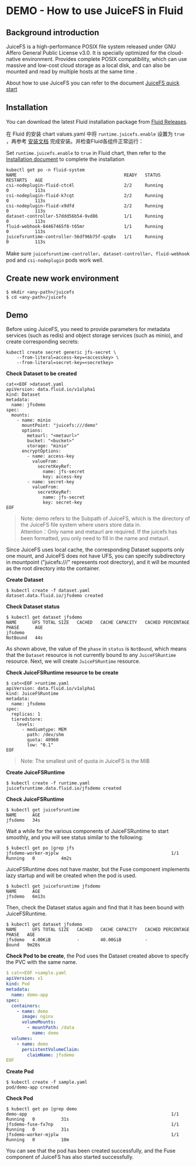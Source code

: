 # DEMO - How to use JuiceFS in Fluid

## Background introduction

JuiceFS is a high-performance POSIX file system released under GNU Affero General Public License v3.0. It is specially optimized for the cloud-native environment. Provides complete POSIX compatibility, which can use massive and low-cost cloud storage as a local disk, and can also be mounted and read by multiple hosts at the same time .

About how to use JuiceFS you can refer to the document [JuiceFS quick start](https://github.com/juicedata/juicefs/blob/main/docs/zh_cn/quick_start_guide.md)

## Installation

You can download the latest Fluid installation package from [Fluid Releases](https://github.com/fluid-cloudnative/fluid/releases).

在 Fluid 的安装 chart values.yaml 中将 `runtime.juicefs.enable` 设置为 `true` ，再参考 [安装文档](../userguide/install.md) 完成安装。并检查Fluid各组件正常运行：

Set `runtime.juicefs.enable` to `true` in Fluid chart, then refer to the [Installation document](../userguide/install.md) to complete the installation

```shell
kubectl get po -n fluid-system
NAME                                         READY   STATUS              RESTARTS   AGE
csi-nodeplugin-fluid-ctc4l                   2/2     Running             0          113s
csi-nodeplugin-fluid-k7cqt                   2/2     Running             0          113s
csi-nodeplugin-fluid-x9dfd                   2/2     Running             0          113s
dataset-controller-57ddd56b54-9vd86          1/1     Running             0          113s
fluid-webhook-84467465f8-t65mr               1/1     Running             0          113s
juicefsruntime-controller-56df96b75f-qzq8x   1/1     Running             0          113s
```

Make sure `juicefsruntime-controller`、`dataset-controller`、`fluid-webhook` pod and `csi-nodeplugin` pods work well.

## Create new work environment

```shell
$ mkdir <any-path>/juicefs
$ cd <any-path>/juicefs
```

## Demo

Before using JuiceFS, you need to provide parameters for metadata services (such as redis) and object storage services (such as minio), and create corresponding secrets:

```shell
kubectl create secret generic jfs-secret \
    --from-literal=access-key=<accesskey> \
    --from-literal=secret-key=<secretkey> 
```

**Check Dataset to be created**

```shell
cat<<EOF >dataset.yaml
apiVersion: data.fluid.io/v1alpha1
kind: Dataset
metadata:
  name: jfsdemo
spec:
  mounts:
    - name: minio
      mountPoint: "juicefs:///demo"
      options:
        metaurl: "<metaurl>"
        bucket: "<bucket>"
        storage: "minio"
      encryptOptions:
        - name: access-key
          valueFrom:
            secretKeyRef:
              name: jfs-secret
              key: access-key
        - name: secret-key
          valueFrom:
            secretKeyRef:
              name: jfs-secret
              key: secret-key
EOF
```

> Note: demo refers to the Subpath of JuiceFS, which is the directory of the JuiceFS file system where users store data in.   
> Attention：Only name and metaurl are required. If the juicefs has been formatted, you only need to fill in the name and metaurl.

Since JuiceFS uses local cache, the corresponding Dataset supports only one mount, and JuiceFS does not have UFS, you can specify subdirectory in mountpoint  ("juicefs:///" represents root directory), and it will be mounted as the root directory into the container.

**Create Dataset**
```shell
$ kubectl create -f dataset.yaml
dataset.data.fluid.io/jfsdemo created
```

**Check Dataset status**
```shell
$ kubectl get dataset jfsdemo
NAME      UFS TOTAL SIZE   CACHED   CACHE CAPACITY   CACHED PERCENTAGE   PHASE      AGE
jfsdemo                                                                  NotBound   44s
```

As shown above, the value of the `phase` in `status` is `NotBound`, which means that the `Dataset` resource is not currently bound to any `JuiceFSRuntime` resource. Next, we will create `JuiceFSRuntime` resource.

**Check JuiceFSRuntime resource to be create**

```shell
$ cat<<EOF >runtime.yaml
apiVersion: data.fluid.io/v1alpha1
kind: JuiceFSRuntime
metadata:
  name: jfsdemo
spec:
  replicas: 1
  tieredstore:
    levels:
      - mediumtype: MEM
        path: /dev/shm
        quota: 40960
        low: "0.1"
EOF
```
> Note: The smallest unit of quota in JuiceFS is the MiB

**Create JuiceFSRuntime**

```shell
$ kubectl create -f runtime.yaml
juicefsruntime.data.fluid.io/jfsdemo created
```

**Check JuiceFSRuntime**
```shell
$ kubectl get juicefsruntime
NAME      AGE
jfsdemo   34s
```

Wait a while for the various components of JuiceFSRuntime to start smoothly, and you will see status similar to the following:

```shell
$ kubectl get po |grep jfs
jfsdemo-worker-mjplw                                           1/1     Running   0          4m2s
```

JuiceFSRuntime does not have master, but the Fuse component implements lazy startup and will be created when the pod is used.

```shell
$ kubectl get juicefsruntime jfsdemo
NAME      AGE
jfsdemo   6m13s
```

Then, check the Dataset status again and find that it has been bound with JuiceFSRuntime.

```shell
$ kubectl get dataset jfsdemo
NAME      UFS TOTAL SIZE   CACHED   CACHE CAPACITY   CACHED PERCENTAGE   PHASE   AGE
jfsdemo   4.00KiB          -        40.00GiB         -                   Bound   9m28s
```

**Check Pod to be create**, the Pod uses the Dataset created above to specify the PVC with the same name.

```yaml
$ cat<<EOF >sample.yaml
apiVersion: v1
kind: Pod
metadata:
  name: demo-app
spec:
  containers:
    - name: demo
      image: nginx
      volumeMounts:
        - mountPath: /data
          name: demo
  volumes:
    - name: demo
      persistentVolumeClaim:
        claimName: jfsdemo
EOF
```

**Create Pod**

```shell
$ kubectl create -f sample.yaml
pod/demo-app created
```

**Check Pod**
```shell
$ kubectl get po |grep demo
demo-app                                                       1/1     Running   0          31s
jfsdemo-fuse-fx7np                                             1/1     Running   0          31s
jfsdemo-worker-mjplw                                           1/1     Running   0          10m
```

You can see that the pod has been created successfully, and the Fuse component of JuiceFS has also started successfully.
